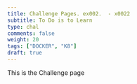 ```yaml
---
title: Challenge Pages. ex002.  - x0022
subtitle: To Do is to Learn
type: chal
comments: false
weight: 20
tags: ["DOCKER", "K8"]
draft: true
---
```

This is the Challenge page

